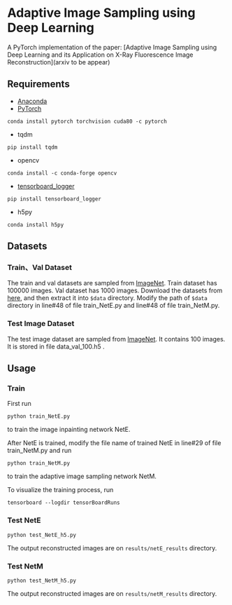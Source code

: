 # Adaptive Image Sampling using Deep Learning
A PyTorch implementation of the paper:
[Adaptive Image Sampling using Deep Learning and its Application on X-Ray Fluorescence Image Reconstruction](arxiv to be appear)

## Requirements
- [Anaconda](https://www.anaconda.com/download/)
- [PyTorch](https://pytorch.org/)
```
conda install pytorch torchvision cuda80 -c pytorch
```
- tqdm
```
pip install tqdm
```
- opencv
```
conda install -c conda-forge opencv
```
- [tensorboard_logger](https://github.com/TeamHG-Memex/tensorboard_logger)
```
pip install tensorboard_logger
```
- h5py
```
conda install h5py
```

## Datasets

### Train、Val Dataset
The train and val datasets are sampled from [ImageNet](http://www.image-net.org/).
Train dataset has 100000 images. Val dataset has 1000 images.
Download the datasets from [here](https://drive.google.com/file/d/1RNfvuZKdf8MZAb1zzVgsFSlX36oc1uPA/view?usp=sharing), 
and then extract it into `$data` directory. Modify the path of `$data` directory in line#48 of file train_NetE.py and line#48 of file train_NetM.py.

### Test Image Dataset
The test image dataset are sampled from [ImageNet](http://www.image-net.org/). It contains 100 images. It is stored in file data_val_100.h5 .

## Usage

### Train

First run
```
python train_NetE.py
```
to train the image inpainting network NetE. 

After NetE is trained, modify the file name of trained NetE in line#29 of file train_NetM.py and run
```
python train_NetM.py
```
to train the adaptive image sampling network NetM.

To visualize the training process, run
```
tensorboard --logdir tensorBoardRuns
```

### Test NetE
```
python test_NetE_h5.py
```
The output reconstructed images are on `results/netE_results` directory.

### Test NetM
```
python test_NetM_h5.py
```
The output reconstructed images are on `results/netM_results` directory.

